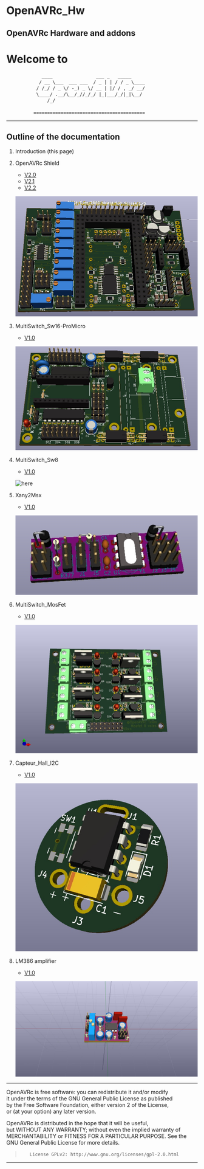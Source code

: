 # OpenAVRc_Hw
OpenAVRc Hardware and addons
----------
**Welcome to**
=========
                 ____                ___ _   _____                      
                / __ \___  ___ ___  / _ | | / / _ \____                 
               / /_/ / _ \/ -_) _ \/ __ | |/ / , _/ __/                 
               \____/ .__/\__/_//_/_/ |_|___/_/|_|\__/                  
                   /_/                                                  
              
              =========================================
----------
## Outline of the documentation
1. Introduction (this page)
1. OpenAVRc Shield
   * [V2.0](https://github.com/Ingwie/OpenAVRc_Hw/tree/V3/PCB%20Shield/Mega_2560%20core%20mini_full_2.0_PM)
   * [V2.1](https://github.com/Ingwie/OpenAVRc_Hw/tree/V3/PCB%20Shield/Mega_2560%20core%20mini_full_2.1_PM)
   * [V2.2](https://github.com/Ingwie/OpenAVRc_Hw/tree/V3/PCB%20Shield/Mega_2560%20core%20mini_full_2.2_PM)
   
   ![here](https://github.com/Ingwie/OpenAVRc_Hw/blob/V3/PCB%20Shield/Mega_2560%20core%20mini_full_2.2_PM/Mega_2560%20core%20mini_full_2.2_3D.jpg)
1. MultiSwitch_Sw16-ProMicro
   * [V1.0](https://github.com/Ingwie/OpenAVRc_Hw/tree/V3/MultiSwitch_Sw16-ProMicro)
   
   ![here](https://github.com/Ingwie/OpenAVRc_Hw/blob/V3/MultiSwitch_Sw16-ProMicro/MultiSwitch_Sw16_ProMicro_3D.jpg)
1. MultiSwitch_Sw8
   * [V1.0](https://github.com/Ingwie/OpenAVRc_Hw/tree/V3/MultiSwitch_Sw8)
   
   ![here](https://github.com/Ingwie/OpenAVRc_Hw/blob/V3/MultiSwitch_Sw8/D%C3%A9codeur%20MS8_X-Any_3D.jpg)
1. Xany2Msx
   * [V1.0](https://github.com/Ingwie/OpenAVRc_Hw/tree/V3/MultiSwitch_Sw8)
   
   ![here](https://github.com/Ingwie/OpenAVRc_Hw/blob/V3/Xany2Msx/Xany2Msx_3D.jpg)
1. MultiSwitch_MosFet
   * [V1.0](https://github.com/Ingwie/OpenAVRc_Hw/tree/V3/MultiSwitch_MosFet)
   
   ![here](https://github.com/Ingwie/OpenAVRc_Hw/blob/V3/MultiSwitch_MosFet/MultiSwitch_MosFet_Top3D.jpg)
1. Capteur_Hall_I2C
   * [V1.0](https://github.com/Ingwie/OpenAVRc_Hw/tree/V3/Capteur_Hall_I2C)
   
   ![here](https://github.com/Ingwie/OpenAVRc_Hw/blob/V3/Capteur_Hall_I2C/Sensor_Board_3D.jpg)
   
1. LM386 amplifier
   * [V1.0](https://github.com/Ingwie/OpenAVRc_Hw/tree/V3/PCB%20LM386%20amplifier)
   
   ![here](https://github.com/Ingwie/OpenAVRc_Hw/blob/V3/PCB%20LM386%20amplifier/LM386Amplifier_Top.jpg)
----------

   OpenAVRc is free software: you can redistribute it and/or modify    
   it under the terms of the GNU General Public License as published    
   by the Free Software Foundation, either version 2 of the License,   
   or (at your option) any later version.


   OpenAVRc is distributed in the hope that it will be useful,         
   but WITHOUT ANY WARRANTY; without even the implied warranty of       
   MERCHANTABILITY or FITNESS FOR A PARTICULAR PURPOSE.  See the        
   GNU General Public License for more details.                         
                                                                        
>        License GPLv2: http://www.gnu.org/licenses/gpl-2.0.html          

----------

